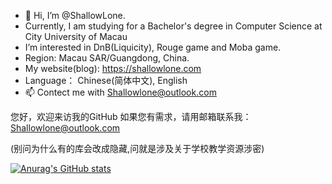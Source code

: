 - 👋 Hi, I’m @ShallowLone.
- Currently, I am studying for a Bachelor's degree in Computer Science at City University of Macau
- I’m interested in DnB(Liquicity), Rouge game and Moba game.
- Region: Macau SAR/Guangdong, China.
- My website(blog): https://shallowlone.com
- Language： Chinese(简体中文), English 
- 📫 Contect me with Shallowlone@outlook.com



您好，欢迎来访我的GitHub 如果您有需求，请用邮箱联系我：Shallowlone@outlook.com

(别问为什么有的库会改成隐藏,问就是涉及关于学校教学资源涉密)

<!---
ShallowLone/ShallowLone is a ✨ special ✨ repository because its `README.md` (this file) appears on your GitHub profile.
You can click the Preview link to take a look at your changes.
--->
[![Anurag's GitHub stats](https://github-readme-stats.vercel.app/api?username=Shallowlone)](https://github.com/anuraghazra/github-readme-stats)
